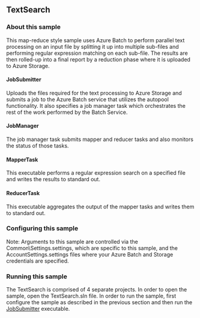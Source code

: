 ## TextSearch

### About this sample
This map-reduce style sample uses Azure Batch to perform parallel text processing on an input file by splitting it up into multiple sub-files and performing regular expression matching on each sub-file. The results are then rolled-up into a final report by a reduction phase where it is uploaded to Azure Storage.

#### JobSubmitter
Uploads the files required for the text processing to Azure Storage and submits a job to the Azure Batch service that utilizes the autopool functionality. It also specifies a job manager task which orchestrates the rest of the work performed by the Batch Service.

#### JobManager
The job manager task submits mapper and reducer tasks and also monitors the status of those tasks.

#### MapperTask
This executable performs a regular expression search on a specified file and writes the results to standard out.  

#### ReducerTask
This executable aggregates the output of the mapper tasks and writes them to standard out.

### Configuring this sample
Note: Arguments to this sample are controlled via the Common\Settings.settings, which are specific to this sample, and the AccountSettings.settings files where your Azure Batch and Storage credentials are specified.

### Running this sample
The TextSearch is comprised of 4 separate projects.  In order to open the sample, open the TextSearch.sln file.  In order to run the sample, first configure the sample as described in the previous section and then run the [JobSubmitter](./JobSubmitter) executable.
